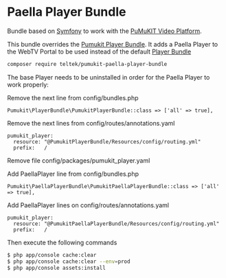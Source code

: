 # Paella Player Bundle

Bundle based on [Symfony](http://symfony.com/) to work with the [PuMuKIT Video Platform](https://github.com/pumukit/PuMuKIT/blob/4.0.x/README.md).

This bundle overrides the [Pumukit Player Bundle](https://github.com/pumukit/PuMuKIT/tree/master/src/Pumukit/PlayerBundle). It adds a Paella Player to the WebTV Portal to be used instead of the default [Player Bundle](https://github.com/pumukit/PuMuKIT/tree/master/src/Pumukit/PlayerBundle)

```bash
composer require teltek/pumukit-paella-player-bundle
```

The base Player needs to be uninstalled in order for the Paella Player to work properly:

Remove the next line from config/bundles.php
```
Pumukit\PlayerBundle\PumukitPlayerBundle::class => ['all' => true],
```

Remove the next lines from config/routes/annotations.yaml
```
pumukit_player:
  resource: "@PumukitPlayerBundle/Resources/config/routing.yml"
  prefix:   /
```

Remove file config/packages/pumukit_player.yaml

Add PaellaPlayer line from config/bundles.php
```
Pumukit\PaellaPlayerBundle\PumukitPaellaPlayerBundle::class => ['all' => true],
```

Add PaellaPlayer lines on config/routes/annotations.yaml
```
pumukit_player:
  resource: "@PumukitPaellaPlayerBundle/Resources/config/routing.yml"
  prefix:   /
```

Then execute the following commands

```bash
$ php app/console cache:clear
$ php app/console cache:clear --env=prod
$ php app/console assets:install
```
